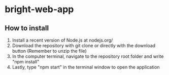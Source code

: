 # bright-web-app

## How to install

1. Install a recent version of Node.js at nodejs.org/
2. Download the repository with git clone or directly with the download button (Remember to unzip the file)
3. In the computer terminal, navigate to the repository root folder and write "npm install"
4. Lastly, type "npm start" in the terminal window to open the application
